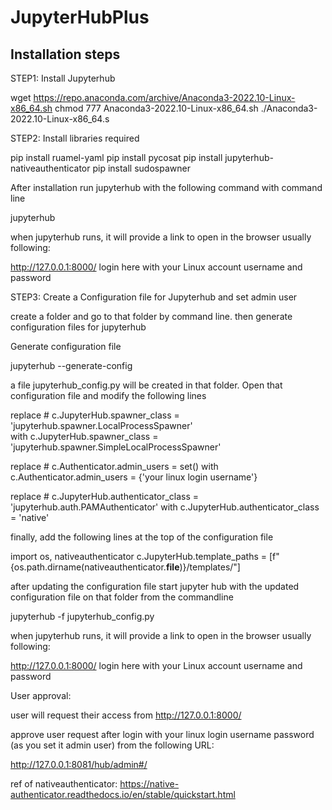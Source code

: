 # JupyterHubPlus

## Installation steps

STEP1: Install Jupyterhub

wget https://repo.anaconda.com/archive/Anaconda3-2022.10-Linux-x86_64.sh
chmod 777 Anaconda3-2022.10-Linux-x86_64.sh
./Anaconda3-2022.10-Linux-x86_64.s

STEP2: Install libraries required

pip install ruamel-yaml
pip install pycosat
pip install jupyterhub-nativeauthenticator
pip install sudospawner

After installation run jupyterhub with the following command with command line

jupyterhub

when  jupyterhub runs, it will provide a link to open in the browser usually 
following: 

http://127.0.0.1:8000/
login here with your Linux account username and password


STEP3: Create a Configuration file for Jupyterhub and set admin user

create a folder and go to that folder by command line. then generate configuration files for jupyterhub

Generate configuration file

jupyterhub --generate-config

a file jupyterhub_config.py will be created in that folder. Open that configuration file and modify the following lines

replace # c.JupyterHub.spawner_class = 'jupyterhub.spawner.LocalProcessSpawner'   
with 
c.JupyterHub.spawner_class = 'jupyterhub.spawner.SimpleLocalProcessSpawner'

replace # c.Authenticator.admin_users = set()
with
c.Authenticator.admin_users = {'your linux login username'}   


replace # c.JupyterHub.authenticator_class = 'jupyterhub.auth.PAMAuthenticator'
with
c.JupyterHub.authenticator_class = 'native'

finally, add the following lines at the top of the configuration file

import os, nativeauthenticator
c.JupyterHub.template_paths = [f"{os.path.dirname(nativeauthenticator.__file__)}/templates/"]


after updating the configuration file start jupyter hub with the updated configuration file on that folder from the commandline

jupyterhub -f jupyterhub_config.py

when  jupyterhub runs, it will provide a link to open in the browser usually 
following: 

http://127.0.0.1:8000/
login here with your Linux account username and password


User approval:

user will request their access from http://127.0.0.1:8000/

approve user request after login with your linux login username password (as you set it admin user)
from the following URL:

http://127.0.0.1:8081/hub/admin#/



ref of nativeauthenticator: https://native-authenticator.readthedocs.io/en/stable/quickstart.html




